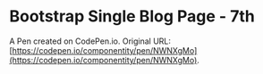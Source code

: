 # Bootstrap Single Blog Page - 7th

A Pen created on CodePen.io. Original URL: [https://codepen.io/componentity/pen/NWNXgMo](https://codepen.io/componentity/pen/NWNXgMo).


